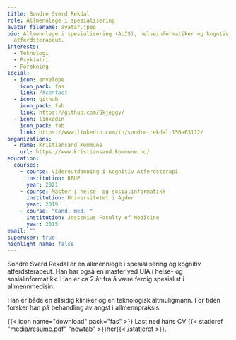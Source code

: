 ```yaml
---
title: Sondre Sverd Rekdal
role: Allmennlege i spesialisering
avatar_filename: avatar.jpeg
bio: Allmennlege i spesialisering (ALIS), helseinformatiker og kogntiv
  atferdsterapeut.
interests:
  - Teknologi
  - Psykiatri
  - Forskning
social:
  - icon: envelope
    icon_pack: fas
    link: /#contact
  - icon: github
    icon_pack: fab
    link: https://github.com/Skjeggy/
  - icon: linkedin
    icon_pack: fab
    link: https://www.linkedin.com/in/sondre-rekdal-150a63112/
organizations:
  - name: Kristiansand Kommune
    url: https://www.kristiansand.kommune.no/
education:
  courses:
    - course: Videreutdanning i Kognitiv Atferdsterapi
      institution: RBUP
      year: 2021
    - course: Master i helse- og sosialinformatikk
      institution: Universitetet i Agder
      year: 2019
    - course: "Cand. med. "
      institution: Jessenius Faculty of Medicine
      year: 2015
email: ""
superuser: true
highlight_name: false
---
```

Sondre Sverd Rekdal er en allmennlege i spesialisering og kognitiv atferdsterapeut. Han har også en master ved UIA i helse- og sosialinformatikk. Han er ca 2 år fra å være ferdig spesialist i allmennmedisin.

Han er både en allsidig kliniker og en teknologisk altmuligmann. For tiden forsker han på behandling av angst i allmennpraksis. 

{{< icon name="download" pack="fas" >}} Last ned hans CV {{< staticref "media/resume.pdf" "newtab" >}}her{{< /staticref >}}.